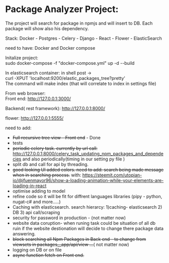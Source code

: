 
# Package Analyzer Project:

The project will search for package in npmjs and will insert to DB.
Each package will show also his dependency.

Stack: Docker - Postgres -  Celery - Django  - React - Flower - ElasticSearch

need to have:
Docker and Docker compose

Initalize project:  
sudo docker-compose -f "docker-compose.yml" up -d --build

In elasticsearch container:
in shell post ->   
 curl -XPUT 'localhost:9200/elastic_packages_tree?pretty'  
The command will make index (that will correlate to index in settings file)  



From web browser:  
 Front end: 
    http://127.0.0.1:3000/

 Backend( rest framework): 
    http://127.0.0.1:8000/

 flower: 
    http://127.0.0.1:5555/



need to add:

- ~~Full recursive tree view - Front end~~ - Done    
- tests
- ~~periodic celery task. currently by url call:~~
 http://127.0.0.1:8000/celery_task_updating_npm_packages_and_dependecies and also periodically(timing in our setting py file )  
- split db and call for api by threading.
- ~~good looking UI added colors. need to add:  search being made message  when in searching process.~~
with:  https://steemit.com/utopian-io/@jfuenmayor96/show-a-loading-animation-while-your-elements-are-loading-in-react
- optimise adding to model 
- refine code so it will be fit for diffrent languages libraries (pipy - python, nugat-c#  and more.....)
- Caching with elasticsearch. search hierarcy: 1)caching- elasticsearch 2) DB 3) api call/scraping 
- security for password in production - (not matter now)
- website data coruption- when runing task could be situation of all db ruin if the website destionation will decide to change there package data answering.
- ~~block searching all  Npm Packages in Back end - to change from viewsets in packages__app/api/view ...~~( not matter now)
- logging on DB or on file
- ~~async function fetch on Front end.~~ 

